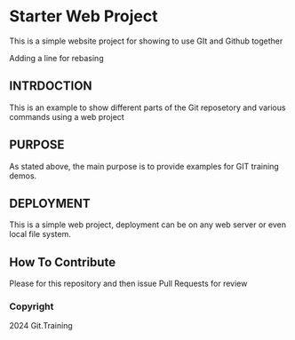 # Starter Web Project

This is a simple website project for showing to use GIt and Github together

Adding a line for rebasing

## INTRDOCTION


This is an example to show different parts of the Git reposetory and various commands using a web project

## PURPOSE

 As stated above, the main purpose is to provide examples for GIT training demos.

## DEPLOYMENT

This is a simple web project, deployment can be on any web server or even local file system.

## How To Contribute

Please for this repository and then issue Pull Requests for review
### Copyright

2024 Git.Training
